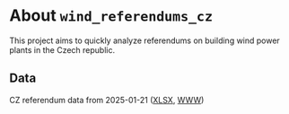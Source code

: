 # About `wind_referendums_cz`
This project aims to quickly analyze referendums on building wind power plants in the Czech republic.

## Data
CZ referendum data from 2025-01-21 ([XLSX](https://mv.gov.cz/volby/soubor/mistni-referenda-tabulka-hlaseni.aspx), [WWW](https://mv.gov.cz/volby/clanek/obcanske-aktivity-118893.aspx))
